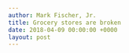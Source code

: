 ```yaml
---
author: Mark Fischer, Jr.
title: Grocery stores are broken
date: 2018-04-09 00:00:00 +0000
layout: post
---
```

